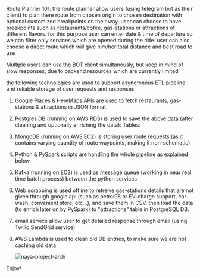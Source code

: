 Route Planner 101:
the route planner allow users (using telegram bot as their client) to plan there route from chosen origin to chosen destination with optional customized breakpoints on their way.
user can choose to have breakpoints such as restaurants/cofee, gas-stations or attractions of different flavors. for this purpose user can enter date & time of departure so we can filter only services which are opened during the ride.
user can also choose a direct route which will give him/her total distance and best road to use

Multiple users can use the BOT client simultanously, but keep in mind of slow responses, due to backend resources which are currently limited

the following technologies are used to support asyncronous ETL pipeline and reliable storage of user requests and responses
1. Google Places & HereMaps APIs are used to fetch restaurants, gas-stations & attractions in JSON format
2. Postgres DB (running on AWS RDS) is used to save the above data (after cleaning and optionally enriching the data): Tables: 
3. MongoDB (running on AWS EC2) is storing user route requests (as it contains varying quantity of route waypoints, making it non-schematic)
4. Python & PySpark scripts are handling the whole pipeline as explained below
5. Kafka (running on EC2) is used as message queue (working in near real time batch process) between the python services
6. Web scrapping is used offline to retreive gas-stations details that are not given through google api (such as petrol98 or EV-charge support, car-wash, convenient store, etc...), and save them in CSV, then load the data (to enrich later on by PySpark) to "attractions" table in PostgreSQL DB.
7. email service allow user to get detailed response through email (using Twillo SendGrid service)
8. AWS Lambda is used to clean old DB entries, to make sure we are not caching old data

   ![naya-project-arch](https://github.com/user-attachments/assets/7373aea7-a837-432f-9d26-fb2376f1e49b)


Enjoy!
